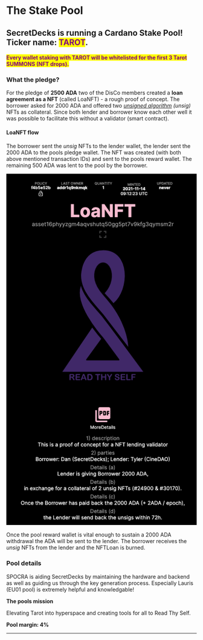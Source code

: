 # The Stake Pool

## SecretDecks is running a Cardano Stake Pool! Ticker name: <mark style="color:purple;">TAROT</mark>.

#### <mark style="color:purple;">Every wallet staking with TAROT will be whitelisted for the first 3 Tarot SUMMONS (NFT drops).</mark>

### What the pledge?

For the pledge of **2500 ADA** two of the DisCo members created a **loan agreement as a NFT** (called LoaNFT) - a rough proof of concept. The borrower asked for 2000 ADA and offered two [_unsigned algorithm_](https://www.unsigs.com) _(unsig)_ NFTs as collateral. Since both lender and borrower know each other well it was possible to facilitate this without a validator (smart contract).&#x20;

#### LoaNFT flow

The borrower sent the _unsig_ NFTs to the lender wallet, the lender sent the 2000 ADA to the pools pledge wallet. The NFT was created (with both above mentioned transaction IDs) and sent to the pools reward wallet. The remaining 500 ADA was lent to the pool by the borrower.

![This is the LoaNFT ](../../../.gitbook/assets/LoaNFT.png)

Once the pool reward wallet is vital enough to sustain a 2000 ADA withdrawal the ADA will be sent to the lender. The borrower receives the _unsig_ NFTs from the lender and the NFTLoan is burned.

### Pool details

SPOCRA is aiding SecretDecks by maintaining the hardware and backend as well as guiding us through the key generation process. Especially Lauris (EU01 pool) is extremely helpful and knowledgable!

**The pools mission**

Elevating Tarot into hyperspace and creating tools for all to Read Thy Self.

**Pool margin: 4%**

****

